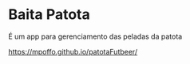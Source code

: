 # Baita Patota

É um app para gerenciamento das peladas da patota


https://mpoffo.github.io/patotaFutbeer/
